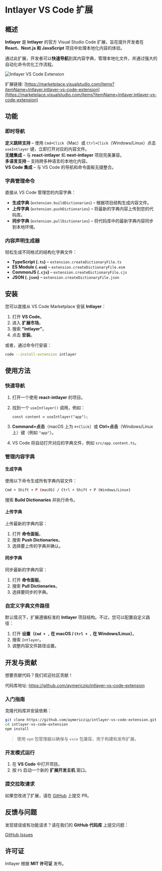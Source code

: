 # Intlayer VS Code 扩展

## 概述

**Intlayer** 是 **Intlayer** 的官方 Visual Studio Code 扩展，旨在提升开发者在 **React、Next.js 和 JavaScript** 项目中处理本地化内容的体验。

通过此扩展，开发者可以**快速导航**到其内容字典，管理本地化文件，并通过强大的自动化命令优化工作流程。

![Intlayer VS Code Extension](https://github.com/aymericzip/intlayer/blob/main/docs/assets/vs_code_extension_demo.gif)

扩展链接: [https://marketplace.visualstudio.com/items?itemName=Intlayer.intlayer-vs-code-extension](https://marketplace.visualstudio.com/items?itemName=Intlayer.intlayer-vs-code-extension)

## 功能

### 即时导航

**定义跳转支持** – 使用 `Cmd+Click`（Mac）或 `Ctrl+Click`（Windows/Linux）点击 `useIntlayer` 键，立即打开对应的内容文件。  
**无缝集成** – 与 **react-intlayer** 和 **next-intlayer** 项目完美兼容。  
**多语言支持** – 支持跨多种语言的本地化内容。  
**VS Code 集成** – 与 VS Code 的导航和命令面板无缝整合。

### 字典管理命令

直接从 VS Code 管理您的内容字典：

- **生成字典** (`extension.buildDictionaries`) – 根据项目结构生成内容文件。
- **上传字典** (`extension.pushDictionaries`) – 将最新的字典内容上传到您的代码库。
- **同步字典** (`extension.pullDictionaries`) – 将代码库中的最新字典内容同步到本地环境。

### 内容声明生成器

轻松生成不同格式的结构化字典文件：

- **TypeScript (`.ts`)** – `extension.createDictionaryFile.ts`
- **ES Module (`.esm`)** – `extension.createDictionaryFile.esm`
- **CommonJS (`.cjs`)** – `extension.createDictionaryFile.cjs`
- **JSON (`.json`)** – `extension.createDictionaryFile.json`

## 安装

您可以直接从 VS Code Marketplace 安装 **Intlayer**：

1. 打开 **VS Code**。
2. 进入 **扩展市场**。
3. 搜索 **"Intlayer"**。
4. 点击 **安装**。

或者，通过命令行安装：

```sh
code --install-extension intlayer
```

## 使用方法

### 快速导航

1. 打开一个使用 **react-intlayer** 的项目。
2. 找到一个 `useIntlayer()` 调用，例如：

   ```tsx
   const content = useIntlayer("app");
   ```

3. **Command+点击**（macOS 上为 `⌘+Click`）或 **Ctrl+点击**（Windows/Linux 上）键（例如 `"app"`）。
4. VS Code 将自动打开对应的字典文件，例如 `src/app.content.ts`。

### 管理内容字典

#### 生成字典

使用以下命令生成所有字典内容文件：

```sh
Cmd + Shift + P (macOS) / Ctrl + Shift + P (Windows/Linux)
```

搜索 **Build Dictionaries** 并执行命令。

#### 上传字典

上传最新的字典内容：

1. 打开 **命令面板**。
2. 搜索 **Push Dictionaries**。
3. 选择要上传的字典并确认。

#### 同步字典

同步最新的字典内容：

1. 打开 **命令面板**。
2. 搜索 **Pull Dictionaries**。
3. 选择要同步的字典。

### 自定义字典文件路径

默认情况下，扩展遵循标准的 **Intlayer** 项目结构。不过，您可以配置自定义路径：

1. 打开 **设置（`Cmd + ,` 在 macOS / `Ctrl + ,` 在 Windows/Linux）**。
2. 搜索 `Intlayer`。
3. 调整内容文件路径设置。

## 开发与贡献

想要贡献代码？我们欢迎社区贡献！

代码库地址: https://github.com/aymericzip/intlayer-vs-code-extension

### 入门指南

克隆代码库并安装依赖：

```sh
git clone https://github.com/aymericzip/intlayer-vs-code-extension.git
cd intlayer-vs-code-extension
npm install
```

> 使用 `npm` 包管理器以确保与 `vsce` 包兼容，用于构建和发布扩展。

### 开发模式运行

1. 在 **VS Code** 中打开项目。
2. 按 `F5` 启动一个新的 **扩展开发主机** 窗口。

### 提交拉取请求

如果您改进了扩展，请在 [GitHub](https://github.com/aymericzip/intlayer-vs-code-extension) 上提交 PR。

## 反馈与问题

发现错误或有功能请求？请在我们的 **GitHub 代码库** 上提交问题：

[GitHub Issues](https://github.com/aymericzip/intlayer-vs-code-extension/issues)

## 许可证

Intlayer 根据 **MIT 许可证** 发布。
